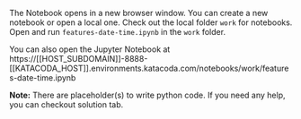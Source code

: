 The Notebook opens in a new browser window. You can create a new notebook or open a local one. Check out the local folder `work` for notebooks. Open and run `features-date-time.ipynb` in the `work` folder.

You can also open the Jupyter Notebook at https://[[HOST_SUBDOMAIN]]-8888-[[KATACODA_HOST]].environments.katacoda.com/notebooks/work/features-date-time.ipynb

**Note:**
There are placeholder(s) to write python code. If you need any help, you can checkout solution tab.
